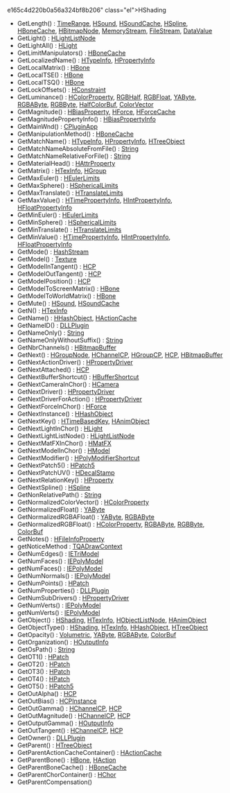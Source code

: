 e165c4d220b0a56a324bf8b206" class="el">HShading</a>
- GetLength() : <a href="classTimeRange.md#70a8806ccc79c5fa10cceb22ae1ad3bc" class="el">TimeRange</a>, <a href="classHSound.md#0670dbd645d0e24b7f8f78d5c15d6aca" class="el">HSound</a>, <a href="classHSoundCache.md#0670dbd645d0e24b7f8f78d5c15d6aca" class="el">HSoundCache</a>, <a href="classHSpline.md#0670dbd645d0e24b7f8f78d5c15d6aca" class="el">HSpline</a>, <a href="classHBoneCache.md#0670dbd645d0e24b7f8f78d5c15d6aca" class="el">HBoneCache</a>, <a href="classHBitmapNode.md#0670dbd645d0e24b7f8f78d5c15d6aca" class="el">HBitmapNode</a>, <a href="classMemoryStream.md#0670dbd645d0e24b7f8f78d5c15d6aca" class="el">MemoryStream</a>, <a href="classFileStream.md#0670dbd645d0e24b7f8f78d5c15d6aca" class="el">FileStream</a>, <a href="classDataValue.md#70a8806ccc79c5fa10cceb22ae1ad3bc" class="el">DataValue</a>
- GetLight() : <a href="classHLightListNode.md#731e7ebdba0bcdce301e1550544a1f14" class="el">HLightListNode</a>
- GetLightAll() : <a href="classHLight.md#f2a648ffe00460d4e5d70c415608e12b" class="el">HLight</a>
- GetLimitManipulators() : <a href="classHBoneCache.md#6b72919921ce7e1b096d1b22f39ad775" class="el">HBoneCache</a>
- GetLocalizedName() : <a href="classHTypeInfo.md#64d571c867b3367a45ce04fc2fdaa825" class="el">HTypeInfo</a>, <a href="classHPropertyInfo.md#b20555c3a22c000aa894a5fd5f157507" class="el">HPropertyInfo</a>
- GetLocalMatrix() : <a href="classHBone.md#391038fffa4f9d7de7696d35ae11131a" class="el">HBone</a>
- GetLocalTSE() : <a href="classHBone.md#bc6ce1877fc851a782ca1da0eb1a8612" class="el">HBone</a>
- GetLocalTSQ() : <a href="classHBone.md#6f30d3f0b08cf9921c360d1dce21aebb" class="el">HBone</a>
- GetLockOffsets() : <a href="classHConstraint.md#a58e1e932868f156b9a261eef9ff95fe" class="el">HConstraint</a>
- GetLuminance() : <a href="classHColorProperty.md#1adeff3d89e145a11e66b2186b132972" class="el">HColorProperty</a>, <a href="classRGBHalf.md#1adeff3d89e145a11e66b2186b132972" class="el">RGBHalf</a>, <a href="classRGBFloat.md#1adeff3d89e145a11e66b2186b132972" class="el">RGBFloat</a>, <a href="classYAByte.md#0e6dd67023a184fb372932e655b56d1c" class="el">YAByte</a>, <a href="classRGBAByte.md#0e6dd67023a184fb372932e655b56d1c" class="el">RGBAByte</a>, <a href="classRGBByte.md#0e6dd67023a184fb372932e655b56d1c" class="el">RGBByte</a>, <a href="classHalfColorBuf.md#1adeff3d89e145a11e66b2186b132972" class="el">HalfColorBuf</a>, <a href="classColorVector.md#1adeff3d89e145a11e66b2186b132972" class="el">ColorVector</a>
- GetMagnitude() : <a href="classHBiasProperty.md#5715efd38fabd06ca6180ac5f2090aa6" class="el">HBiasProperty</a>, <a href="classHForce.md#5715efd38fabd06ca6180ac5f2090aa6" class="el">HForce</a>, <a href="classHForceCache.md#5715efd38fabd06ca6180ac5f2090aa6" class="el">HForceCache</a>
- GetMagnitudePropertyInfo() : <a href="classHBiasPropertyInfo.md#e5f000a0484d49f219c2ac2e60df966c" class="el">HBiasPropertyInfo</a>
- GetMainWnd() : <a href="classCPluginApp.md#fe9aa7ab76745ebf6a0d2589a97a5897" class="el">CPluginApp</a>
- GetManipulationMethod() : <a href="classHBoneCache.md#a3ea59d2292f93bf2cd480f0c183a551" class="el">HBoneCache</a>
- GetMatchName() : <a href="classHTypeInfo.md#4f22a8144d86730912df647231e172d2" class="el">HTypeInfo</a>, <a href="classHPropertyInfo.md#393dff0d5bf352fbad6c3552387bca4a" class="el">HPropertyInfo</a>, <a href="classHTreeObject.md#393dff0d5bf352fbad6c3552387bca4a" class="el">HTreeObject</a>
- GetMatchNameAbsoluteFromFile() : <a href="classString.md#306fe775e7b15f65fcc96b0ded22d62e" class="el">String</a>
- GetMatchNameRelativeForFile() : <a href="classString.md#f7dd2d48e2eb6f4adf7cdaf64692f730" class="el">String</a>
- GetMaterialHead() : <a href="classHAttrProperty.md#f2f6f5b0b6dfb5b486960590936d57d7" class="el">HAttrProperty</a>
- GetMatrix() : <a href="classHTexInfo.md#9d27380717631a4457c44ea0f3091f55" class="el">HTexInfo</a>, <a href="classHGroup.md#9d27380717631a4457c44ea0f3091f55" class="el">HGroup</a>
- GetMaxEuler() : <a href="classHEulerLimits.md#10c12935c74c70bb622133a487fd3283" class="el">HEulerLimits</a>
- GetMaxSphere() : <a href="classHSphericalLimits.md#70d69784a4074bbcb92b6c1275b2ecc1" class="el">HSphericalLimits</a>
- GetMaxTranslate() : <a href="classHTranslateLimits.md#de6a12295547a3d5bb34d394a2ba1683" class="el">HTranslateLimits</a>
- GetMaxValue() : <a href="classHTimePropertyInfo.md#e0691420ad2333a6cb7c6e81275d29f5" class="el">HTimePropertyInfo</a>, <a href="classHIntPropertyInfo.md#e0691420ad2333a6cb7c6e81275d29f5" class="el">HIntPropertyInfo</a>, <a href="classHFloatPropertyInfo.md#e0691420ad2333a6cb7c6e81275d29f5" class="el">HFloatPropertyInfo</a>
- GetMinEuler() : <a href="classHEulerLimits.md#c97c3591fa40c26dfae59128068b5005" class="el">HEulerLimits</a>
- GetMinSphere() : <a href="classHSphericalLimits.md#4574c4c71b848514fe034c53bd88cd8c" class="el">HSphericalLimits</a>
- GetMinTranslate() : <a href="classHTranslateLimits.md#043ecc2dc30ce19efff5d64ad775dc7d" class="el">HTranslateLimits</a>
- GetMinValue() : <a href="classHTimePropertyInfo.md#1ff70527b9e3080ca1a2fe4d0ed8e1cc" class="el">HTimePropertyInfo</a>, <a href="classHIntPropertyInfo.md#1ff70527b9e3080ca1a2fe4d0ed8e1cc" class="el">HIntPropertyInfo</a>, <a href="classHFloatPropertyInfo.md#1ff70527b9e3080ca1a2fe4d0ed8e1cc" class="el">HFloatPropertyInfo</a>
- GetMode() : <a href="classHashStream.md#77f3867c60ec3eeaee1465e72e5dda45" class="el">HashStream</a>
- GetModel() : <a href="classTexture.md#e46fe26b37492b1d67d204ff30c6d1cf" class="el">Texture</a>
- GetModelInTangent() : <a href="classHCP.md#c92eb1d407721cba45adb3a825263dc3" class="el">HCP</a>
- GetModelOutTangent() : <a href="classHCP.md#5b6df2e402de9d91c21b15d316e9e414" class="el">HCP</a>
- GetModelPosition() : <a href="classHCP.md#87fc191159f7c68a1a56bd8e482759c7" class="el">HCP</a>
- GetModelToScreenMatrix() : <a href="classHBone.md#f9038b5a158f5d0ffc6e3a7ff86c904c" class="el">HBone</a>
- GetModelToWorldMatrix() : <a href="classHBone.md#ca2ad24d66a1736e78ec895efe47de8e" class="el">HBone</a>
- GetMute() : <a href="classHSound.md#1ece682c4864402ff5e9317bc8c5a6c7" class="el">HSound</a>, <a href="classHSoundCache.md#1ece682c4864402ff5e9317bc8c5a6c7" class="el">HSoundCache</a>
- GetN() : <a href="classHTexInfo.md#ff64cf1916b839c04c685dbef2ac020f" class="el">HTexInfo</a>
- GetName() : <a href="classHHashObject.md#d85b49d73e45d0431b18e5a61c7e6f3f" class="el">HHashObject</a>, <a href="classHActionCache.md#d85b49d73e45d0431b18e5a61c7e6f3f" class="el">HActionCache</a>
- GetNameID() : <a href="classDLLPlugin.md#53f5bbacfebc29c12c9900ce8ca09827" class="el">DLLPlugin</a>
- GetNameOnly() : <a href="classString.md#1fd0c56b546dedef5ef092663d73d569" class="el">String</a>
- GetNameOnlyWithoutSuffix() : <a href="classString.md#f48ba00c6b11f3cf16b476a31b67031a" class="el">String</a>
- GetNbrChannels() : <a href="classHBitmapBuffer.md#b062d260dfc6363d45c095431f549824" class="el">HBitmapBuffer</a>
- GetNext() : <a href="classHGroupNode.md#0d4ba4036cc2dcca8c73cdde356797cd" class="el">HGroupNode</a>, <a href="classHChannelCP.md#0d4ba4036cc2dcca8c73cdde356797cd" class="el">HChannelCP</a>, <a href="classHGroupCP.md#0d4ba4036cc2dcca8c73cdde356797cd" class="el">HGroupCP</a>, <a href="classHCP.md#0d4ba4036cc2dcca8c73cdde356797cd" class="el">HCP</a>, <a href="classHBitmapBuffer.md#0d4ba4036cc2dcca8c73cdde356797cd" class="el">HBitmapBuffer</a>
- GetNextActionDriver() : <a href="classHPropertyDriver.md#f162c52f37a5e031f0a9528b7e528fd4" class="el">HPropertyDriver</a>
- GetNextAttached() : <a href="classHCP.md#4d5b1338d6bd54593d7bd5aa4c077049" class="el">HCP</a>
- GetNextBufferShortcut() : <a href="classHBufferShortcut.md#a305d20e5af42a353599595f9d261d79" class="el">HBufferShortcut</a>
- GetNextCameraInChor() : <a href="classHCamera.md#de7b197f2ec49161f84cafbbef3099bb" class="el">HCamera</a>
- GetNextDriver() : <a href="classHPropertyDriver.md#2fcc6ba10ec1afbd9c48cf04357c76d4" class="el">HPropertyDriver</a>
- GetNextDriverForAction() : <a href="classHPropertyDriver.md#788a07372b7c850149069d81f18e9570" class="el">HPropertyDriver</a>
- GetNextForceInChor() : <a href="classHForce.md#de7433fdb080d2770c0bfcdcc405650c" class="el">HForce</a>
- GetNextInstance() : <a href="classHHashObject.md#e63536d1fd80fc0931ab7aa73d18d8c1" class="el">HHashObject</a>
- GetNextKey() : <a href="classHTimeBasedKey.md#4182a72a8c6ac918c3929f518b084350" class="el">HTimeBasedKey</a>, <a href="classHAnimObject.md#e5c702148c17c9eff98f82ef6e271b35" class="el">HAnimObject</a>
- GetNextLightInChor() : <a href="classHLight.md#aa41bdad507f073dcd47aa0e2657df5e" class="el">HLight</a>
- GetNextLightListNode() : <a href="classHLightListNode.md#f350e90c9cb3a67502207fa553e0abc1" class="el">HLightListNode</a>
- GetNextMatFXInChor() : <a href="classHMatFX.md#be971177669ac2a7137a22c3e80c6d32" class="el">HMatFX</a>
- GetNextModelInChor() : <a href="classHModel.md#5e9bd7932a3a4e05beeab0e21e8628ee" class="el">HModel</a>
- GetNextModifier() : <a href="classHPolyModifierShortcut.md#73369fada033cbc7bb717039d5ddee29" class="el">HPolyModifierShortcut</a>
- GetNextPatch5() : <a href="classHPatch5.md#3aefc5015037cd7766500ec393ddfe7c" class="el">HPatch5</a>
- GetNextPatchUV() : <a href="classHDecalStamp.md#e9fc0fd410c05d84c72c1ad18152f444" class="el">HDecalStamp</a>
- GetNextRelationKey() : <a href="classHProperty.md#94b83658b5d0ebbc9ea3c5e71760973f" class="el">HProperty</a>
- GetNextSpline() : <a href="classHSpline.md#d638e82fae03cc73eaeb2c9dbf8a4924" class="el">HSpline</a>
- GetNonRelativePath() : <a href="classString.md#2fd33a03e2aa7c128fffa149501149aa" class="el">String</a>
- GetNormalizedColorVector() : <a href="classHColorProperty.md#80c49a1b902376cc5e1475a83b19a9c8" class="el">HColorProperty</a>
- GetNormalizedFloat() : <a href="classYAByte.md#300e66e25eaece252a7aa4e96f7d9139" class="el">YAByte</a>
- GetNormalizedRGBAFloat() : <a href="classYAByte.md#ad10fc78115110de8a428f1216677c1e" class="el">YAByte</a>, <a href="classRGBAByte.md#ad10fc78115110de8a428f1216677c1e" class="el">RGBAByte</a>
- GetNormalizedRGBFloat() : <a href="classHColorProperty.md#edabf03f9243223a1b19ec1b8e6d3a7d" class="el">HColorProperty</a>, <a href="classRGBAByte.md#edabf03f9243223a1b19ec1b8e6d3a7d" class="el">RGBAByte</a>, <a href="classRGBByte.md#edabf03f9243223a1b19ec1b8e6d3a7d" class="el">RGBByte</a>, <a href="classColorBuf.md#edabf03f9243223a1b19ec1b8e6d3a7d" class="el">ColorBuf</a>
- GetNotes() : <a href="classHFileInfoProperty.md#aef3cf215c4db11c444f16e3ee597cb4" class="el">HFileInfoProperty</a>
- getNoticeMethod : <a href="structTQADrawContext.md#3712da2d88b2594f87164769383b947e" class="el">TQADrawContext</a>
- GetNumEdges() : <a href="classIETriModel.md#2da5a51849163e7398430b64f7830261" class="el">IETriModel</a>
- GetNumFaces() : <a href="classIEPolyModel.md#f3d701e65827c2aa0ae4ab983c8d61a1" class="el">IEPolyModel</a>
- getNumFaces() : <a href="classIEPolyModel.md#92a34c22492ff079fed6e5f2183c5093" class="el">IEPolyModel</a>
- GetNumNormals() : <a href="classIEPolyModel.md#575a4986a38164da357d9ec46208822f" class="el">IEPolyModel</a>
- GetNumPoints() : <a href="classHPatch.md#206247c6e736fa90f34cad1dd9c50224" class="el">HPatch</a>
- GetNumProperties() : <a href="classDLLPlugin.md#68cef93ef1d645582bbfe362c654eedd" class="el">DLLPlugin</a>
- GetNumSubDrivers() : <a href="classHPropertyDriver.md#dd1325cca892fb4d916acbbfd56bfa8c" class="el">HPropertyDriver</a>
- GetNumVerts() : <a href="classIEPolyModel.md#648dbe0ff154458a3037d4f1a490084a" class="el">IEPolyModel</a>
- getNumVerts() : <a href="classIEPolyModel.md#472e44e189abbc79deb52a9ccf01d4b4" class="el">IEPolyModel</a>
- GetObject() : <a href="classHShading.md#df6befb16a611cdfcd5dadd41ce3d4cc" class="el">HShading</a>, <a href="classHTexInfo.md#df6befb16a611cdfcd5dadd41ce3d4cc" class="el">HTexInfo</a>, <a href="classHObjectListNode.md#df6befb16a611cdfcd5dadd41ce3d4cc" class="el">HObjectListNode</a>, <a href="classHAnimObject.md#df6befb16a611cdfcd5dadd41ce3d4cc" class="el">HAnimObject</a>
- GetObjectType() : <a href="classHShading.md#effdee082fe387ec5dd54c03a2e22ed0" class="el">HShading</a>, <a href="classHTexInfo.md#effdee082fe387ec5dd54c03a2e22ed0" class="el">HTexInfo</a>, <a href="classHHashObject.md#effdee082fe387ec5dd54c03a2e22ed0" class="el">HHashObject</a>, <a href="classHTreeObject.md#effdee082fe387ec5dd54c03a2e22ed0" class="el">HTreeObject</a>
- GetOpacity() : <a href="classVolumetric.md#a27bb6e2aba4c6257191578a18845e87" class="el">Volumetric</a>, <a href="classYAByte.md#3ff93e400445c24a8d552488a6564874" class="el">YAByte</a>, <a href="classRGBAByte.md#3ff93e400445c24a8d552488a6564874" class="el">RGBAByte</a>, <a href="classColorBuf.md#3ff93e400445c24a8d552488a6564874" class="el">ColorBuf</a>
- GetOrganization() : <a href="classHOutputInfo.md#af0463b61a7e70fe923a38be6ebadc5b" class="el">HOutputInfo</a>
- GetOsPath() : <a href="classString.md#9236b908060d7ecbc889d58092bde679" class="el">String</a>
- GetOT1() : <a href="classHPatch.md#2d63252b29a507b4eca3a0d4768c199e" class="el">HPatch</a>
- GetOT2() : <a href="classHPatch.md#be9f20fcc037fa45906cd5d3f9ef8a7d" class="el">HPatch</a>
- GetOT3() : <a href="classHPatch.md#932a992cd5c7a737fc3cde88596558fc" class="el">HPatch</a>
- GetOT4() : <a href="classHPatch.md#411f11dc80dbacef2e1f4cf26ff70b89" class="el">HPatch</a>
- GetOT5() : <a href="classHPatch5.md#e37a61d52f55d0c92e28ca1db3d53b31" class="el">HPatch5</a>
- GetOutAlpha() : <a href="classHCP.md#9fb2c978fd63bfae04f0322ceefb667d" class="el">HCP</a>
- GetOutBias() : <a href="classHCPInstance.md#8eab1f8d9a66904bbdfd23f0f2a16738" class="el">HCPInstance</a>
- GetOutGamma() : <a href="classHChannelCP.md#4969c532929758fe38daafc0bdd9a47d" class="el">HChannelCP</a>, <a href="classHCP.md#4969c532929758fe38daafc0bdd9a47d" class="el">HCP</a>
- GetOutMagnitude() : <a href="classHChannelCP.md#7b2159d13a74a0a9e5884c6e90ffc944" class="el">HChannelCP</a>, <a href="classHCP.md#7b2159d13a74a0a9e5884c6e90ffc944" class="el">HCP</a>
- GetOutputGamma() : <a href="classHOutputInfo.md#3528c8db602d6c9459aa27410c2882c5" class="el">HOutputInfo</a>
- GetOutTangent() : <a href="classHChannelCP.md#e4c6198f9ffd63a54b327131576d14ee" class="el">HChannelCP</a>, <a href="classHCP.md#e4c6198f9ffd63a54b327131576d14ee" class="el">HCP</a>
- GetOwner() : <a href="classDLLPlugin.md#3ba36241b4d77d9ed655a45db06da58f" class="el">DLLPlugin</a>
- GetParent() : <a href="classHTreeObject.md#aea074b20b6f6571959609e921d58de5" class="el">HTreeObject</a>
- GetParentActionCacheContainer() : <a href="classHActionCache.md#fcb437983a59d60cb01a9f3d36829889" class="el">HActionCache</a>
- GetParentBone() : <a href="classHBone.md#1eac48ebb8f1217140a11ce4a58153bb" class="el">HBone</a>, <a href="classHAction.md#1eac48ebb8f1217140a11ce4a58153bb" class="el">HAction</a>
- GetParentBoneCache() : <a href="classHBoneCache.md#c27c3c337c5c045153d6c237833e2286" class="el">HBoneCache</a>
- GetParentChorContainer() : <a href="classHChor.md#a12110119a86995124d1f126dedce79d" class="el">HChor</a>
- GetParentCompensation() 